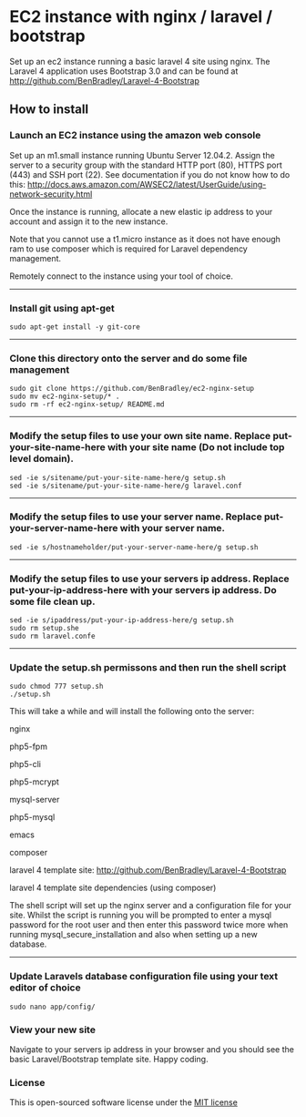 # EC2 instance with nginx / laravel / bootstrap

Set up an ec2 instance running a basic laravel 4 site using nginx. The Laravel 4 application uses Bootstrap 3.0 and can be found at http://github.com/BenBradley/Laravel-4-Bootstrap
## How to install

### Launch an EC2 instance using the amazon web console

Set up an m1.small instance running Ubuntu Server 12.04.2. Assign the server to a security group with the standard HTTP port (80), HTTPS port (443) and SSH port (22). See documentation if you do not know how to do this: http://docs.aws.amazon.com/AWSEC2/latest/UserGuide/using-network-security.html

Once the instance is running, allocate a new elastic ip address to your account and assign it to the new instance. 

Note that you cannot use a t1.micro instance as it does not have enough ram to use composer which is required for Laravel dependency management. 

Remotely connect to the instance using your tool of choice.

-----

### Install git using apt-get

    sudo apt-get install -y git-core

-----

### Clone this directory onto the server and do some file management

    sudo git clone https://github.com/BenBradley/ec2-nginx-setup
    sudo mv ec2-nginx-setup/* .
    sudo rm -rf ec2-nginx-setup/ README.md

-----

###  Modify the setup files to use your own site name. Replace put-your-site-name-here with your site name (Do not include top level domain).

    sed -ie s/sitename/put-your-site-name-here/g setup.sh
    sed -ie s/sitename/put-your-site-name-here/g laravel.conf

-----

### Modify the setup files to use your server name. Replace put-your-server-name-here with your server name.

    sed -ie s/hostnameholder/put-your-server-name-here/g setup.sh

-----

### Modify the setup files to use your servers ip address. Replace put-your-ip-address-here with your servers ip address. Do some file clean up.

    sed -ie s/ipaddress/put-your-ip-address-here/g setup.sh
    sudo rm setup.she
    sudo rm laravel.confe

-----

### Update the setup.sh permissons and then run the shell script

    sudo chmod 777 setup.sh
    ./setup.sh

This will take a while and will install the following onto the server:

nginx

php5-fpm

php5-cli

php5-mcrypt

mysql-server

php5-mysql

emacs

composer

laravel 4 template site: http://github.com/BenBradley/Laravel-4-Bootstrap

laravel 4 template site dependencies (using composer)

The shell script will set up the nginx server and a configuration file for your site. Whilst the script is running you will be prompted to enter a mysql password for the root user and then enter this password twice more when running mysql_secure_installation and also when setting up a new database.

-----

### Update Laravels database configuration file using your text editor of choice

    sudo nano app/config/


### View your new site

Navigate to your servers ip address in your browser and you should see the basic Laravel/Bootstrap template site. Happy coding.

### License

This is open-sourced software license under the [MIT license](http://opensource.org/licenses/MIT)
